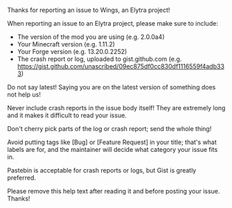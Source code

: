 Thanks for reporting an issue to Wings, an Elytra project!

When reporting an issue to an Elytra project, please make sure to include:

- The version of the mod you are using (e.g. 2.0.0a4)
- Your Minecraft version (e.g. 1.11.2)
- Your Forge version (e.g. 13.20.0.2252)
- The crash report or log, uploaded to gist.github.com
  (e.g. https://gist.github.com/unascribed/09ec875df0cc830df1116559f4adb333)

Do not say latest! Saying you are on the latest version of
something does not help us!

Never include crash reports in the issue body itself! They
are extremely long and it makes it difficult to read your issue.

Don't cherry pick parts of the log or crash report; send the
whole thing!

Avoid putting tags like [Bug] or [Feature Request] in your title;
that's what labels are for, and the maintainer will decide what
category your issue fits in.

Pastebin is acceptable for crash reports or logs, but Gist is
greatly preferred.

Please remove this help text after reading it and before posting
your issue. Thanks!

